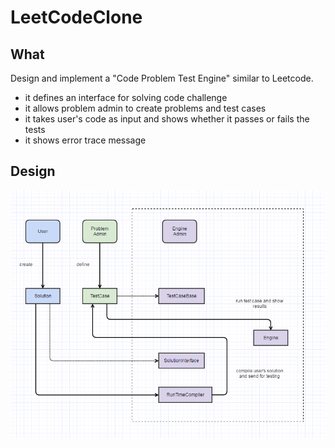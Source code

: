 # LeetCodeClone

## What

Design and implement a "Code Problem Test Engine" similar to Leetcode.
- it defines an interface for solving code challenge
- it allows problem admin to create problems and test cases
- it takes user's code as input and shows whether it passes or fails the tests
- it shows error trace message

## Design

![leetcode_engine_clone_workflow](img/leetcode_engine_clone_workflow.PNG)
